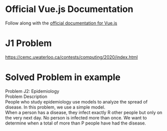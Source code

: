 # Official Vue.js Documentation
Follow along with the [official documentation for Vue.js](https://vuejs.org/v2/guide/)

# J1 Problem
https://cemc.uwaterloo.ca/contests/computing/2020/index.html

# Solved Problem in example
Problem J2: Epidemiology <br/>
Problem Description <br/>
  People who study epidemiology use models to analyze the spread of disease. In this problem, we
  use a simple model. <br/>
  When a person has a disease, they infect exactly R other people but only on the very next day. No
  person is infected more than once. We want to determine when a total of more than P people have
  had the disease.
